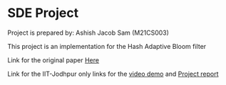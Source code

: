 # SDE Project

Project is prepared by: Ashish Jacob Sam (M21CS003)

This project is an implementation for the Hash Adaptive Bloom filter

Link for the original paper [Here](https://arxiv.org/abs/2106.07037)

Link for the IIT-Jodhpur only links for the [video demo](https://drive.google.com/file/d/1T2XR8JdeP_OBE6PJOifpoCPQRNlq-2vi/view?usp=sharing) and [Project report](https://docs.google.com/presentation/d/1rSxTbxQ5i4SkCARcumwILv21IJY-MA-xfBwIMNNGXgI/edit?usp=sharing)